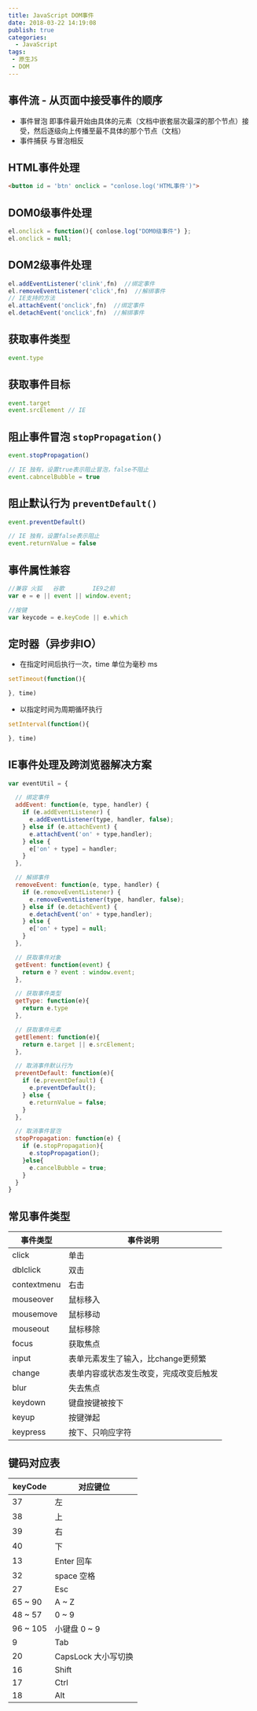 ```yaml
---
title: JavaScript DOM事件
date: 2018-03-22 14:19:08
publish: true
categories:
  - JavaScript
tags:
 - 原生JS
 - DOM
---
```


## 事件流 - 从页面中接受事件的顺序

- 事件冒泡
  即事件最开始由具体的元素（文档中嵌套层次最深的那个节点）接受，然后逐级向上传播至最不具体的那个节点（文档）
- 事件捕获
  与冒泡相反

## HTML事件处理
```html
<button id = 'btn' onclick = "conlose.log('HTML事件')">
```

## DOM0级事件处理
```javascript
el.onclick = function(){ conlose.log("DOM0级事件") };
el.onclick = null;
```

## DOM2级事件处理
```javascript
el.addEventListener('clink',fn)  //绑定事件
el.removeEventListener('click',fn)  //解绑事件
// IE支持的方法
el.attachEvent('onclick',fn)  //绑定事件
el.detachEvent('onclick',fn)  //解绑事件
```

## 获取事件类型
```javascript
event.type
```

## 获取事件目标
```javascript
event.target
event.srcElement // IE
```

## 阻止事件冒泡 `stopPropagation()`
```javascript
event.stopPropagation()

// IE 独有，设置true表示阻止冒泡，false不阻止
event.cabncelBubble = true
```

## 阻止默认行为 `preventDefault()`
```javascript
event.preventDefault()

// IE 独有，设置false表示阻止
event.returnValue = false
```

## 事件属性兼容
```javascript
//兼容 火狐   谷歌        IE9之前
var e = e || event || window.event;

//按键
var keycode = e.keyCode || e.which

```

## 定时器（异步非IO）
- 在指定时间后执行一次，time 单位为毫秒 ms
```javascript
setTimeout(function(){

}, time)
```
- 以指定时间为周期循环执行
```javascript
setInterval(function(){

}, time)
```

## IE事件处理及跨浏览器解决方案
```javascript
var eventUtil = {

  // 绑定事件
  addEvent: function(e, type, handler) {
    if (e.addEventListener) {
      e.addEventListener(type, handler, false);
    } else if (e.attachEvent) {
      e.attachEvent('on' + type,handler);
    } else {
      e['on' + type] = handler;
    }
  },

  // 解绑事件
  removeEvent: function(e, type, handler) {
    if (e.removeEventListener) {
      e.removeEventListener(type, handler, false);
    } else if (e.detachEvent) {
      e.detachEvent('on' + type,handler);
    } else {
      e['on' + type] = null;
    }
  },

  // 获取事件对象
  getEvent: function(event) {
    return e ? event : window.event;
  },

  // 获取事件类型
  getType: function(e){
    return e.type
  },

  // 获取事件元素
  getElement: function(e){
    return e.target || e.srcElement;
  },

  // 取消事件默认行为
  preventDefault: function(e){
    if (e.preventDefault) {
      e.preventDefault();
    } else {
      e.returnValue = false;
    }
  },

  // 取消事件冒泡
  stopPropagation: function(e) {
    if (e.stopPropagation){
      e.stopPropagation();
    }else{
      e.cancelBubble = true;
    }
  }
}
```

## 常见事件类型

| 事件类型 | 事件说明 | 
| - | - |
| click | 单击 | 
| dblclick| 双击 | 
| contextmenu| 右击 | 
| mouseover | 鼠标移入 | 
| mousemove | 鼠标移动 | 
| mouseout | 鼠标移除 | 
| focus| 获取焦点 | 
| input | 表单元素发生了输入，比change更频繁 | 
| change | 表单内容或状态发生改变，完成改变后触发 |
| blur | 失去焦点 |
| keydown | 键盘按键被按下 |
| keyup | 按键弹起 |
| keypress | 按下、只响应字符 |

## 键码对应表
| keyCode | 对应键位 | 
| - | - |
| 37 | 左 | 
| 38 | 上 | 
| 39 | 右 | 
| 40 | 下 | 
| 13 | Enter 回车 | 
| 32 | space 空格 | 
| 27 | Esc | 
| 65 ~ 90 | A ~ Z | 
| 48 ~ 57 | 0 ~ 9 |
| 96 ~ 105 | 小键盘 0 ~ 9 |
| 9 | Tab |
| 20 | CapsLock 大小写切换 |
| 16 | Shift |
| 17 | Ctrl |
| 18 | Alt |

